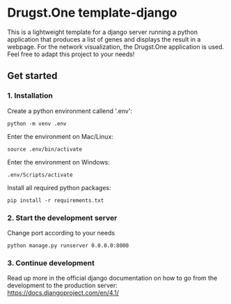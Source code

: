 # Drugst.One template-django

This is a lightweight template for a django server running a python application that produces a list of genes and displays the result in a webpage. For the network visualization, the Drugst.One application is used. Feel free to adapt this project to your needs!

## Get started

### 1. Installation

Create a python environment callend '.env':

`python -m venv .env`


Enter the environment on Mac/Linux:

`source .env/bin/activate`

Enter the environment on Windows:

`.env/Scripts/activate`

Install all required python packages:

`pip install -r requirements.txt`


### 2. Start the development server

Change port according to your needs

`python manage.py runserver 0.0.0.0:8000`

### 3. Continue development

Read up more in the official django documentation on how to go from the development to the production server: https://docs.djangoproject.com/en/4.1/

